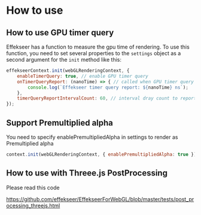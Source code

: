 # How to use

## How to use GPU timer query

Effekseer has a function to measure the gpu time of rendering.
To use this function, you need to set several properties to the `settings` object as a second argument for the `init` method like this:

```js
effekseerContext.init(webGLRenderingContext, {
    enableTimerQuery: true, // enable GPU timer query
    onTimerQueryReport: (nanoTime) => { // called when GPU timer query is reported
        console.log(`Effekseer timer query report: ${nanoTime} ns`);
    },
    timerQueryReportIntervalCount: 60, // interval dray count to report GPU timer query
});
```

## Support Premultiplied alpha

You need to specify enablePremultipliedAlpha in settings to render as Premultiplied alpha

```js
context.init(webGLRenderingContext, { enablePremultipliedAlpha: true });
```

## How to use with Threee.js PostProcessing

Please read this code

https://github.com/effekseer/EffekseerForWebGL/blob/master/tests/post_processing_threejs.html
